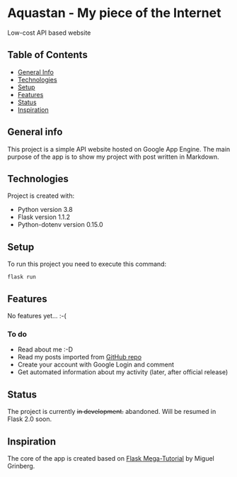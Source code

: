 # Aquastan - My piece of the Internet
 Low-cost API based website

## Table of Contents
- [General Info](#general-info)
- [Technologies](#technologies)
- [Setup](#setup)
- [Features](#features)
- [Status](#status)
- [Inspiration](#inspiration)

## General info

This project is a simple API website hosted on Google App Engine. The main purpose of the app is to show my project with post written in Markdown.

## Technologies
Project is created with:
- Python version 3.8
- Flask version 1.1.2
- Python-dotenv version 0.15.0

## Setup

To run this project you need to execute this command:
```
flask run
```

## Features

No features yet... :-(

### To do

- Read about me :-D
- Read my posts imported from [GitHub repo](https://github.com/BotenAqua/posts)
- Create your account with Google Login and comment
- Get automated information about my activity (later, after official release)

## Status

The project is currently ~~in development.~~ abandoned. Will be resumed in Flask 2.0 soon.

## Inspiration

The core of the app is created based on [Flask Mega-Tutorial](https://blog.miguelgrinberg.com/post/the-flask-mega-tutorial-part-i-hello-world) by Miguel Grinberg.
